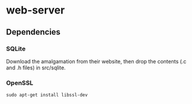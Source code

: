 # web-server

## Dependencies

### SQLite

Download the amalgamation from their website, then drop the contents (.c and .h files) in src/sqlite.

### OpenSSL

```
sudo apt-get install libssl-dev
```